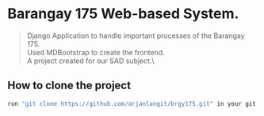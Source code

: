 # Barangay 175 Web-based System.
> Django Application to handle important processes of the Barangay 175.\
> Used MDBootstrap to create the frontend.\
> A project created for our SAD subject.\

## How to clone the project
```bash
run "git clone https://github.com/arjanlangit/brgy175.git" in your git bash.
```
